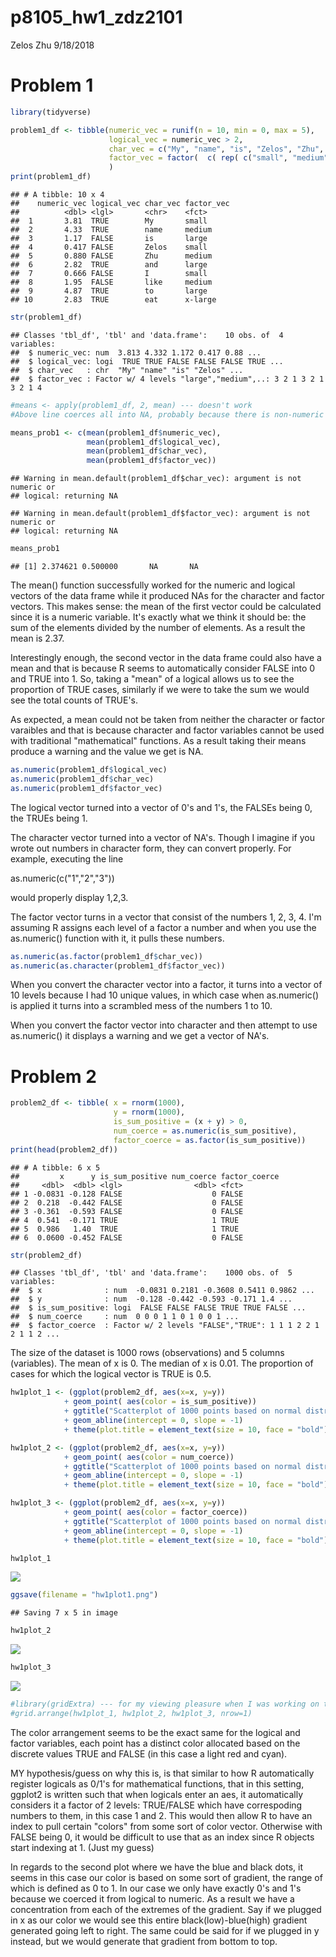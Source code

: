 p8105\_hw1\_zdz2101
================
Zelos Zhu
9/18/2018

Problem 1
=========

``` r
library(tidyverse)
```

``` r
problem1_df <- tibble(numeric_vec = runif(n = 10, min = 0, max = 5),
                      logical_vec = numeric_vec > 2,
                      char_vec = c("My", "name", "is", "Zelos", "Zhu", "and", "I", "like", "to", "eat"),
                      factor_vec = factor(  c( rep( c("small", "medium", "large"), 3), "x-large")  )
                      )
print(problem1_df)
```

    ## # A tibble: 10 x 4
    ##    numeric_vec logical_vec char_vec factor_vec
    ##          <dbl> <lgl>       <chr>    <fct>     
    ##  1       3.81  TRUE        My       small     
    ##  2       4.33  TRUE        name     medium    
    ##  3       1.17  FALSE       is       large     
    ##  4       0.417 FALSE       Zelos    small     
    ##  5       0.880 FALSE       Zhu      medium    
    ##  6       2.82  TRUE        and      large     
    ##  7       0.666 FALSE       I        small     
    ##  8       1.95  FALSE       like     medium    
    ##  9       4.87  TRUE        to       large     
    ## 10       2.83  TRUE        eat      x-large

``` r
str(problem1_df)
```

    ## Classes 'tbl_df', 'tbl' and 'data.frame':    10 obs. of  4 variables:
    ##  $ numeric_vec: num  3.813 4.332 1.172 0.417 0.88 ...
    ##  $ logical_vec: logi  TRUE TRUE FALSE FALSE FALSE TRUE ...
    ##  $ char_vec   : chr  "My" "name" "is" "Zelos" ...
    ##  $ factor_vec : Factor w/ 4 levels "large","medium",..: 3 2 1 3 2 1 3 2 1 4

``` r
#means <- apply(problem1_df, 2, mean) --- doesn't work
#Above line coerces all into NA, probably because there is non-numeric in it, good to know

means_prob1 <- c(mean(problem1_df$numeric_vec),
                 mean(problem1_df$logical_vec),
                 mean(problem1_df$char_vec),
                 mean(problem1_df$factor_vec))
```

    ## Warning in mean.default(problem1_df$char_vec): argument is not numeric or
    ## logical: returning NA

    ## Warning in mean.default(problem1_df$factor_vec): argument is not numeric or
    ## logical: returning NA

``` r
means_prob1
```

    ## [1] 2.374621 0.500000       NA       NA

The mean() function successfully worked for the numeric and logical vectors of the data frame while it produced NAs for the character and factor vectors. This makes sense: the mean of the first vector could be calculated since it is a numeric variable. It's exactly what we think it should be: the sum of the elements divided by the number of elements. As a result the mean is 2.37.

Interestingly enough, the second vector in the data frame could also have a mean and that is because R seems to automatically consider FALSE into 0 and TRUE into 1. So, taking a "mean" of a logical allows us to see the proportion of TRUE cases, similarly if we were to take the sum we would see the total counts of TRUE's.

As expected, a mean could not be taken from neither the character or factor varaibles and that is because character and factor variables cannot be used with traditional "mathematical" functions. As a result taking their means produce a warning and the value we get is NA.

``` r
as.numeric(problem1_df$logical_vec)
as.numeric(problem1_df$char_vec)
as.numeric(problem1_df$factor_vec)
```

The logical vector turned into a vector of 0's and 1's, the FALSEs being 0, the TRUEs being 1.

The character vector turned into a vector of NA's. Though I imagine if you wrote out numbers in character form, they can convert properly. For example, executing the line

as.numeric(c("1","2","3"))

would properly display 1,2,3.

The factor vector turns in a vector that consist of the numbers 1, 2, 3, 4. I'm assuming R assigns each level of a factor a number and when you use the as.numeric() function with it, it pulls these numbers.

``` r
as.numeric(as.factor(problem1_df$char_vec))
as.numeric(as.character(problem1_df$factor_vec))
```

When you convert the character vector into a factor, it turns into a vector of 10 levels because I had 10 unique values, in which case when as.numeric() is applied it turns into a scrambled mess of the numbers 1 to 10.

When you convert the factor vector into character and then attempt to use as.numeric() it displays a warning and we get a vector of NA's.

Problem 2
=========

``` r
problem2_df <- tibble( x = rnorm(1000),
                       y = rnorm(1000),
                       is_sum_positive = (x + y) > 0,
                       num_coerce = as.numeric(is_sum_positive),
                       factor_coerce = as.factor(is_sum_positive))
print(head(problem2_df))
```

    ## # A tibble: 6 x 5
    ##         x      y is_sum_positive num_coerce factor_coerce
    ##     <dbl>  <dbl> <lgl>                <dbl> <fct>        
    ## 1 -0.0831 -0.128 FALSE                    0 FALSE        
    ## 2  0.218  -0.442 FALSE                    0 FALSE        
    ## 3 -0.361  -0.593 FALSE                    0 FALSE        
    ## 4  0.541  -0.171 TRUE                     1 TRUE         
    ## 5  0.986   1.40  TRUE                     1 TRUE         
    ## 6  0.0600 -0.452 FALSE                    0 FALSE

``` r
str(problem2_df)
```

    ## Classes 'tbl_df', 'tbl' and 'data.frame':    1000 obs. of  5 variables:
    ##  $ x              : num  -0.0831 0.2181 -0.3608 0.5411 0.9862 ...
    ##  $ y              : num  -0.128 -0.442 -0.593 -0.171 1.4 ...
    ##  $ is_sum_positive: logi  FALSE FALSE FALSE TRUE TRUE FALSE ...
    ##  $ num_coerce     : num  0 0 0 1 1 0 1 0 0 1 ...
    ##  $ factor_coerce  : Factor w/ 2 levels "FALSE","TRUE": 1 1 1 2 2 1 2 1 1 2 ...

The size of the dataset is 1000 rows (observations) and 5 columns (variables). The mean of x is 0. The median of x is 0.01. The proportion of cases for which the logical vector is TRUE is 0.5.

``` r
hw1plot_1 <- (ggplot(problem2_df, aes(x=x, y=y))
            + geom_point( aes(color = is_sum_positive))
            + ggtitle("Scatterplot of 1000 points based on normal distribution")
            + geom_abline(intercept = 0, slope = -1)
            + theme(plot.title = element_text(size = 10, face = "bold")))

hw1plot_2 <- (ggplot(problem2_df, aes(x=x, y=y))
            + geom_point( aes(color = num_coerce))
            + ggtitle("Scatterplot of 1000 points based on normal distribution")
            + geom_abline(intercept = 0, slope = -1)
            + theme(plot.title = element_text(size = 10, face = "bold")))

hw1plot_3 <- (ggplot(problem2_df, aes(x=x, y=y))
            + geom_point( aes(color = factor_coerce))
            + ggtitle("Scatterplot of 1000 points based on normal distribution")
            + geom_abline(intercept = 0, slope = -1)
            + theme(plot.title = element_text(size = 10, face = "bold")))

hw1plot_1
```

![](p8105_hw1_zdz2101_files/figure-markdown_github/Problem%202%20graphs-1.png)

``` r
ggsave(filename = "hw1plot1.png")
```

    ## Saving 7 x 5 in image

``` r
hw1plot_2
```

![](p8105_hw1_zdz2101_files/figure-markdown_github/Problem%202%20graphs-2.png)

``` r
hw1plot_3
```

![](p8105_hw1_zdz2101_files/figure-markdown_github/Problem%202%20graphs-3.png)

``` r
#library(gridExtra) --- for my viewing pleasure when I was working on this so I don't have to scroll through in viewer
#grid.arrange(hw1plot_1, hw1plot_2, hw1plot_3, nrow=1)
```

The color arrangement seems to be the exact same for the logical and factor variables, each point has a distinct color allocated based on the discrete values TRUE and FALSE (in this case a light red and cyan).

MY hypothesis/guess on why this is, is that similar to how R automatically register logicals as 0/1's for mathematical functions, that in this setting, ggplot2 is written such that when logicals enter an aes, it automatically considers it a factor of 2 levels: TRUE/FALSE which have correspoding numbers to them, in this case 1 and 2. This would then allow R to have an index to pull certain "colors" from some sort of color vector. Otherwise with FALSE being 0, it would be difficult to use that as an index since R objects start indexing at 1. (Just my guess)

In regards to the second plot where we have the blue and black dots, it seems in this case our color is based on some sort of gradient, the range of which is defined as 0 to 1. In our case we only have exactly 0's and 1's because we coerced it from logical to numeric. As a result we have a concentration from each of the extremes of the gradient. Say if we plugged in x as our color we would see this entire black(low)-blue(high) gradient generated going left to right. The same could be said for if we plugged in y instead, but we would generate that gradient from bottom to top.
